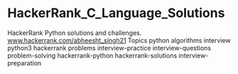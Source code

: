 # HackerRank_C_Language_Solutions
HackerRank Python solutions and challenges.  www.hackerrank.com/abheesht_singh21 Topics python algorithms interview python3 hackerrank problems interview-practice interview-questions problem-solving hackerrank-python hackerrank-solutions interview-preparation
